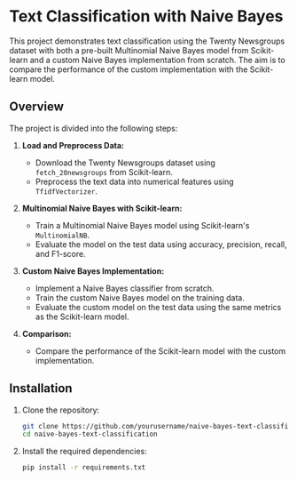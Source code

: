 # Text Classification with Naive Bayes

This project demonstrates text classification using the Twenty Newsgroups dataset with both a pre-built Multinomial Naive Bayes model from Scikit-learn and a custom Naive Bayes implementation from scratch. The aim is to compare the performance of the custom implementation with the Scikit-learn model.

## Overview

The project is divided into the following steps:

1. **Load and Preprocess Data:**
   - Download the Twenty Newsgroups dataset using `fetch_20newsgroups` from Scikit-learn.
   - Preprocess the text data into numerical features using `TfidfVectorizer`.

2. **Multinomial Naive Bayes with Scikit-learn:**
   - Train a Multinomial Naive Bayes model using Scikit-learn's `MultinomialNB`.
   - Evaluate the model on the test data using accuracy, precision, recall, and F1-score.

3. **Custom Naive Bayes Implementation:**
   - Implement a Naive Bayes classifier from scratch.
   - Train the custom Naive Bayes model on the training data.
   - Evaluate the custom model on the test data using the same metrics as the Scikit-learn model.

4. **Comparison:**
   - Compare the performance of the Scikit-learn model with the custom implementation.

## Installation

1. Clone the repository:
   ```sh
   git clone https://github.com/yourusername/naive-bayes-text-classification.git
   cd naive-bayes-text-classification

2. Install the required dependencies:
   ```sh
   pip install -r requirements.txt
